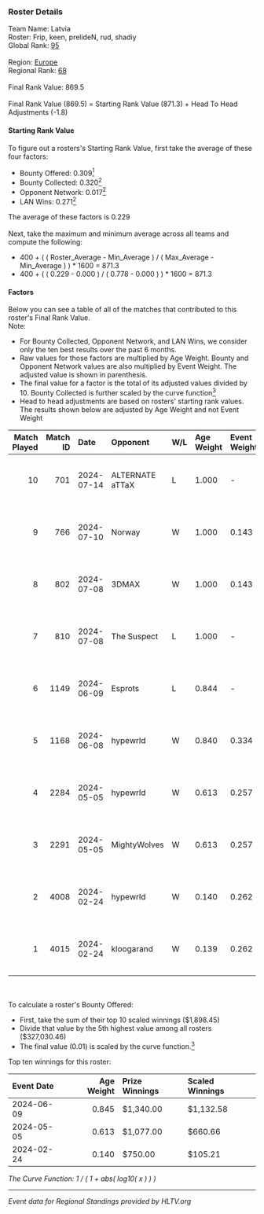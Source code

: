 ### Roster Details<br />
Team Name: Latvia<br />
Roster: Frip, keen, prelideN, rud, shadiy<br />
Global Rank: [95](../standings_global.md)<br />
<br />
Region: [Europe]( ../standings_europe.md)<br />
Regional Rank: [68]( ../standings_europe.md)<br />
<br />
Final Rank Value:  869.5<br />
<br />
Final Rank Value (869.5) = Starting Rank Value (871.3) + Head To Head Adjustments (-1.8)<br />

#### Starting Rank Value<br />
To figure out a rosters's Starting Rank Value, first take the average of these four factors:<br />
- Bounty Offered: 0.309[<sup>1</sup>](#table2)
- Bounty Collected: 0.320[<sup>2</sup>](#table1)
- Opponent Network: 0.017[<sup>2</sup>](#table1)
- LAN Wins: 0.271[<sup>2</sup>](#table1)

The average of these factors is 0.229<br />
<br />
Next, take the maximum and minimum average across all teams and compute the following:<br />
- 400 + ( ( Roster_Average - Min_Average ) / ( Max_Average - Min_Average ) ) * 1600 = 871.3
- 400 + ( ( 0.229 - 0.000 ) / ( 0.778 - 0.000 ) ) * 1600 = 871.3


#### Factors<br />
Below you can see a table of all of the matches that contributed to this roster's Final Rank Value.<br />
Note:<br />

- For Bounty Collected, Opponent Network, and LAN Wins, we consider only the ten best results over the past 6 months.
- Raw values for those factors are multiplied by Age Weight. Bounty and Opponent Network values are also multiplied by Event Weight. The adjusted value is shown in parenthesis.
- The final value for a factor is the total of its adjusted values divided by 10. Bounty Collected is further scaled by the curve function[<sup>3</sup>](#curveFunction)
- Head to head adjustments are based on rosters' starting rank values. The results shown below are adjusted by Age Weight and not Event Weight
<span id="table1"></span><br />


| Match Played | Match ID | Date       | Opponent        | W/L | Age Weight | Event Weight | Bounty Collected | Opponent Network | LAN Wins  | H2H Adj. | Roster                               |
| -: | -: | :- | :- | :- | :- | :- | :- | :- | :- | -: | :- |
|           10 |      701 | 2024-07-14 | ALTERNATE aTTaX | L   | 1.000      | -            | -                | -                | -         |   -16.89 | Frip, keen, prelideN, rud, shadiy    |
|            9 |      766 | 2024-07-10 | Norway          | W   | 1.000      | 0.143        | 0.006 (0.001)    | 0.106 (0.015)    | 0 (0.000) |     7.73 | Frip, keen, prelideN, rud, shadiy    |
|            8 |      802 | 2024-07-08 | 3DMAX           | W   | 1.000      | 0.143        | 0.505 (0.072)    | 1.000 (0.143)    | 0 (0.000) |    29.88 | Frip, keen, prelideN, rud, shadiy    |
|            7 |      810 | 2024-07-08 | The Suspect     | L   | 1.000      | -            | -                | -                | -         |   -17.13 | Frip, keen, prelideN, rud, shadiy    |
|            6 |     1149 | 2024-06-09 | Esprots         | L   | 0.844      | -            | -                | -                | -         |   -18.79 | Frip, keen, prelideN, raw, shadiy    |
|            5 |     1168 | 2024-06-08 | hypewrld        | W   | 0.840      | 0.334        | 0.002 (0.001)    | 0.029 (0.008)    | 1 (0.840) |     6.00 | Frip, keen, prelideN, raw, shadiy    |
|            4 |     2284 | 2024-05-05 | hypewrld        | W   | 0.613      | 0.257        | 0.002 (0.000)    | 0.029 (0.005)    | 1 (0.613) |     4.60 | flairr, Frip, Mairel, rud, shadiy    |
|            3 |     2291 | 2024-05-05 | MightyWolves    | W   | 0.613      | 0.257        | 0.000 (0.000)    | 0.000 (0.000)    | 1 (0.613) |     1.27 | flairr, Frip, Mairel, rud, shadiy    |
|            2 |     4008 | 2024-02-24 | hypewrld        | W   | 0.140      | 0.262        | 0.002 (0.000)    | 0.029 (0.001)    | 1 (0.140) |     1.06 | EIZA, keen, prelideN, shadiy, shield |
|            1 |     4015 | 2024-02-24 | kloogarand      | W   | 0.139      | 0.262        | 0.000 (0.000)    | 0.000 (0.000)    | 1 (0.139) |     0.48 | EIZA, keen, prelideN, shadiy, shield |

<br />
<span id="table2"></span><br />
To calculate a roster's Bounty Offered:<br />

- First, take the sum of their top 10 scaled winnings ($1,898.45)
- Divide that value by the 5th highest value among all rosters ($327,030.46)
- The final value (0.01) is scaled by the curve function.[<sup>3</sup>](#curveFunction)

Top ten winnings for this roster:<br />

| Event Date | Age Weight | Prize Winnings | Scaled Winnings |
| :- | -: | :- | :- |
| 2024-06-09 |      0.845 | $1,340.00      | $1,132.58       |
| 2024-05-05 |      0.613 | $1,077.00      | $660.66         |
| 2024-02-24 |      0.140 | $750.00        | $105.21         |


<span id="curveFunction"></span>_The Curve Function: 1 / ( 1 + abs( log10( x ) ) )_<br />

---
_Event data for Regional Standings provided by HLTV.org_<br />
